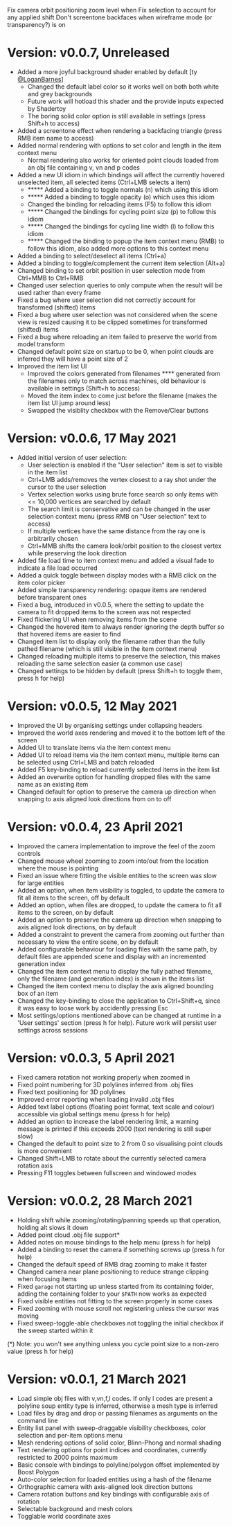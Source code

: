 Fix camera orbit positioning zoom level when
Fix selection to account for any applied shift
Don't screentone backfaces when wireframe mode (or transparency?) is on

# Version: v0.0.7, Unreleased

- Added a more joyful background shader enabled by default [ty [@LoganBarnes](https://github.com/LoganBarnes)]
  - Changed the default label color so it works well on both both white and grey backgrounds
  - Future work will hotload this shader and the provide inputs expected by Shadertoy
  - The boring solid color option is still available in settings (press Shift+h to access)
- Added a screentone effect when rendering a backfacing triangle (press RMB item name to access)
- Added normal rendering with options to set color and length in the item context menu
  - Normal rendering also works for oriented point clouds loaded from an obj file containing v, vn and p codes
- Added a new UI idiom in which bindings will affect the currently hovered unselected item, all selected items (Ctrl+LMB selects a item)
  - ***** Added a binding to toggle normals (n) which using this idiom
  - ***** Added a binding to toggle opacity (o) which uses this idiom
  - Changed the binding for reloading items (F5) to follow this idiom
  - ***** Changed the bindings for cycling point size (p) to follow this idiom
  - ***** Changed the bindings for cycling line width (l) to follow this idiom
  - ***** Changed the binding to popup the item context menu (RMB) to follow this idiom, also added more options to this context menu
- Added a binding to select/deselect all items (Ctrl+a)
- Added a binding to toggle/complement the current item selection (Alt+a)
- Changed binding to set orbit position in user selection mode from Ctrl+MMB to Ctrl+RMB
- Changed user selection queries to only compute when the result will be used rather than every frame
- Fixed a bug where user selection did not correctly account for transformed (shifted) items
- Fixed a bug where user selection was not considered when the scene view is resized causing it to be clipped sometimes for transformed (shifted) items
- Fixed a bug where reloading an item failed to preserve the world from model transform
- Changed default point size on startup to be 0, when point clouds are inferred they will have a point size of 2
- Improved the item list UI
  - Improved the colors generated from filenames **** generated from the filenames only to match across machines, old behaviour is available in settings (Shift+h to access)
  - Moved the item index to come just before the filename (makes the item list UI jump around less)
  - Swapped the visiblity checkbox with the Remove/Clear buttons

# Version: v0.0.6, 17 May 2021

- Added initial version of user selection:
  - User selection is enabled if the "User selection" item is set to visible in the item list
  - Ctrl+LMB adds/removes the vertex closest to a ray shot under the cursor to the user selection
  - Vertex selection works using brute force search so only items with <= 10,000 vertices are searched by default
  - The search limit is conservative and can be changed in the user selection context menu (press RMB on "User selection" text to access)
  - If multiple vertices have the same distance from the ray one is arbitrarily chosen
  - Ctrl+MMB shifts the camera look/orbit position to the closest vertex while preserving the look direction
- Added file load time to item context menu and added a visual fade to indicate a file load occurred
- Added a quick toggle between display modes with a RMB click on the item color picker
- Added simple transparency rendering: opaque items are rendered before transparent ones
- Fixed a bug, introduced in v0.0.5, where the setting to update the camera to fit dropped items to the screen was not respected
- Fixed flickering UI when removing items from the scene
- Changed the hovered item to always render ignoring the depth buffer so that hovered items are easier to find
- Changed item list to display only the filename rather than the fully pathed filename (which is still visible in the item context menu)
- Changed reloading multiple items to preserve the selection, this makes reloading the same selection easier (a common use case)
- Changed settings to be hidden by default (press Shift+h to toggle them, press h for help)

# Version: v0.0.5, 12 May 2021

- Improved the UI by organising settings under collapsing headers
- Improved the world axes rendering and moved it to the bottom left of the screen
- Added UI to translate items via the item context menu
- Added UI to reload items via the item context menu, multiple items can be selected using Ctrl+LMB and batch reloaded
- Added F5 key-binding to reload currently selected items in the item list
- Added an overwrite option for handling dropped files with the same name as an existing item
- Changed default for option to preserve the camera up direction when snapping to axis aligned look directions from on to off

# Version: v0.0.4, 23 April 2021

- Improved the camera implementation to improve the feel of the zoom controls
- Changed mouse wheel zooming to zoom into/out from the location where the mouse is pointing
- Fixed an issue where fitting the visible entities to the screen was slow for large entities
- Added an option, when item visibility is toggled, to update the camera to fit all items to the screen, off by default
- Added an option, when files are dropped, to update the camera to fit all items to the screen, on by default
- Added an option to preserve the camera up direction when snapping to axis aligned look directions, on by default
- Added a constraint to prevent the camera from zooming out further than necessary to view the entire scene, on by default
- Added configurable behaviour for loading files with the same path, by default files are appended scene and display with an incremented generation index
- Changed the item context menu to display the fully pathed filename, only the filename (and generation index) is shown in the items list
- Changed the item context menu to display the axis aligned bounding box of an item
- Changed the key-binding to close the application to Ctrl+Shift+q, since it was easy to loose work by accidently pressing Esc
- Most settings/options mentioned above can be changed at runtime in a 'User settings' section (press h for help). Future work will persist user settings across sessions

# Version: v0.0.3, 5 April 2021

- Fixed camera rotation not working properly when zoomed in
- Fixed point numbering for 3D polylines inferred from .obj files
- Fixed text positioning for 3D polylines
- Improved error reporting when loading invalid .obj files
- Added text label options (floating point format, text scale and colour) accessible via global settings menu (press h for help)
- Added an option to increase the label rendering limit, a warning message is printed if this exceeds 2000 (text rendering is still super slow)
- Changed the default to point size to 2 from 0 so visualising point clouds is more convenient
- Changed Shift+LMB to rotate about the currently selected camera rotation axis
- Pressing F11 toggles between fullscreen and windowed modes

# Version: v0.0.2, 28 March 2021

- Holding shift while zooming/rotating/panning speeds up that operation, holding alt slows it down
- Added point cloud .obj file support*
- Added notes on mouse bindings to the help menu (press h for help)
- Added a binding to reset the camera if something screws up (press h for help)
- Changed the default speed of RMB drag zooming to make it faster
- Changed camera near plane positioning to reduce strange clipping when focusing items
- Fixed `garage` not starting up unless started from its containing folder, adding the containing folder to your `$PATH` now works as expected
- Fixed visible entities not fitting to the screen properly in some cases
- Fixed zooming with mouse scroll not registering unless the cursor was moving
- Fixed sweep-toggle-able checkboxes not toggling the initial checkbox if the sweep started within it

(*) Note: you won't see anything unless you cycle point size to a non-zero value (press h for help)

# Version: v0.0.1, 21 March 2021

- Load simple obj files with v,vn,f,l codes. If only l codes are present a polyline soup entity type is inferred, otherwise a mesh type is inferred
- Load files by drag and drop or passing filenames as arguments on the command line
- Entity list panel with sweep-draggable visibility checkboxes, color selection and per-item options menu
- Mesh rendering options of solid color, Blinn-Phong and normal shading
- Text rendering options for point indices and coordinates, currently restricted to 2000 points maximum
- Basic console with bindings to polyline/polygon offset implemented by Boost Polygon
- Auto-color selection for loaded entities using a hash of the filename
- Orthographic camera with axis-aligned look direction buttons
- Camera rotation buttons and key bindings with configurable axis of rotation
- Selectable background and mesh colors
- Togglable world coordinate axes
